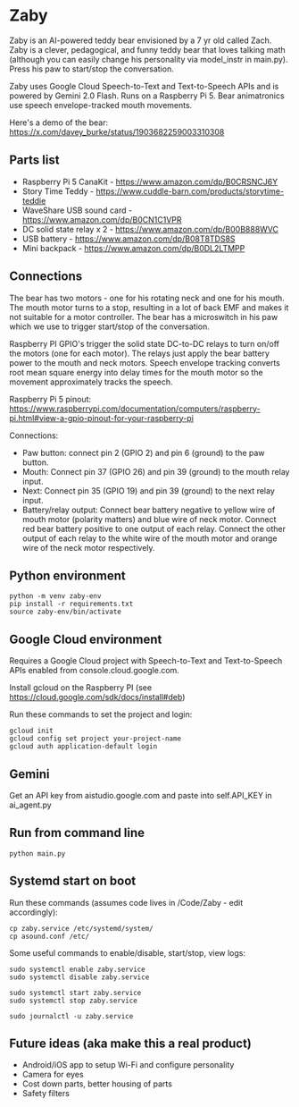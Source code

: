 # Zaby
Zaby is an AI-powered teddy bear envisioned by a 7 yr old called Zach. 
Zaby is a clever, pedagogical, and funny teddy bear that loves talking math (although
you can easily change his personality via model_instr in main.py). Press his paw
to start/stop the conversation.

Zaby uses Google Cloud Speech-to-Text and Text-to-Speech APIs and is powered by
Gemini 2.0 Flash. Runs on a Raspberry Pi 5. Bear animatronics use speech
envelope-tracked mouth movements. 

Here's a demo of the bear: https://x.com/davey_burke/status/1903682259003310308

## Parts list
- Raspberry Pi 5 CanaKit - https://www.amazon.com/dp/B0CRSNCJ6Y
- Story Time Teddy - https://www.cuddle-barn.com/products/storytime-teddie
- WaveShare USB sound card - https://www.amazon.com/dp/B0CN1C1VPR
- DC solid state relay x 2 - https://www.amazon.com/dp/B00B888WVC
- USB battery - https://www.amazon.com/dp/B08T8TDS8S
- Mini backpack - https://www.amazon.com/dp/B0DL2LTMPP

## Connections
The bear has two motors - one for his rotating neck and one for his mouth. The mouth motor turns to a stop,
resulting in a lot of back EMF and makes it not suitable for a motor controller. The bear has a microswitch
in his paw which we use to trigger start/stop of the conversation. 

Raspberry PI GPIO's trigger the solid state DC-to-DC relays to turn on/off the motors (one for each motor).
The relays just apply the bear battery power to the mouth and neck motors. Speech envelope tracking converts
root mean square energy into delay times for the mouth motor so the movement approximately tracks the speech. 

Raspberry Pi 5 pinout: https://www.raspberrypi.com/documentation/computers/raspberry-pi.html#view-a-gpio-pinout-for-your-raspberry-pi

Connections:
- Paw button: connect pin 2 (GPIO 2) and pin 6 (ground) to the paw button. 
- Mouth: Connect pin 37 (GPIO 26) and pin 39 (ground) to the mouth relay input. 
- Next: Connect pin 35 (GPIO 19) and pin 39 (ground) to the next relay input. 
- Battery/relay output: Connect bear battery negative to yellow wire of mouth motor (polarity matters) and blue wire of neck motor. Connect red bear battery positive
  to one output of each relay. Connect the other output of each relay to the white wire of the mouth motor and orange wire of the neck motor respectively.

## Python environment
```
python -m venv zaby-env
pip install -r requirements.txt
source zaby-env/bin/activate
```

## Google Cloud environment
Requires a Google Cloud project with Speech-to-Text and Text-to-Speech APIs enabled
from console.cloud.google.com.

Install gcloud on the Raspberry PI (see https://cloud.google.com/sdk/docs/install#deb)

Run these commands to set the project and login:
```
gcloud init
gcloud config set project your-project-name
gcloud auth application-default login
```
## Gemini
Get an API key from aistudio.google.com and paste into self.API_KEY in ai_agent.py 

## Run from command line
```source zaby-env/bin/activate
python main.py
```

## Systemd start on boot
Run these commands (assumes code lives in /Code/Zaby - edit accordingly):

```
cp zaby.service /etc/systemd/system/
cp asound.conf /etc/
```

Some useful commands to enable/disable, start/stop, view logs:
```
sudo systemctl enable zaby.service
sudo systemctl disable zaby.service

sudo systemctl start zaby.service
sudo systemctl stop zaby.service

sudo journalctl -u zaby.service
```

## Future ideas (aka make this a real product)
- Android/iOS app to setup Wi-Fi and configure personality
- Camera for eyes
- Cost down parts, better housing of parts
- Safety filters

